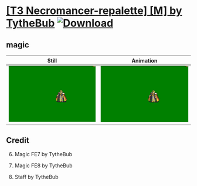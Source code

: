 # [\[T3 Necromancer-repalette\] \[M\] by TytheBub](./) [![Download](https://img.shields.io/badge/Download--red?style=social&logo=github)](https://minhaskamal.github.io/DownGit/#/home?url=https://github.com/Klokinator/FE-Repo/tree/main/Battle%20Animations%2FWIP%20Animations%2F%5BT3%20Necromancer-repalette%5D%20%5BM%5D%20by%20TytheBub%2F6.%20magic%20fe8)

## magic

| Still | Animation |
| :---: | :-------: |
| ![magic still](./magic_000.png) | ![magic](./magic.gif) |

## Credit

6. Magic FE7 by TytheBub

6. Magic FE8 by TytheBub

7. Staff by TytheBub
